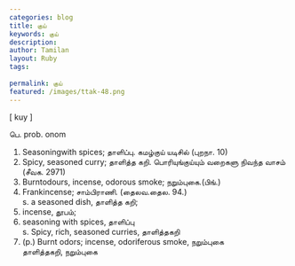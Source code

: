 ```yaml
---
categories: blog
title: குய்
keywords: குய்
description: 
author: Tamilan
layout: Ruby
tags: 
 
permalink: குய்
featured: /images/ttak-48.png
---
```

  
[ kuy ]  
  
பெ. prob. onom  
1. Seasoningwith spices; தாளிப்பு. கமழ்குய் யடிசில் (புறநா. 10)  
2. Spicy, seasoned curry; தாளித்த கறி. பொரியுங்குய்யும் வறைகளு நிவந்த வாசம் (சீவக. 2971)  
3. Burntodours, incense, odorous smoke; நறும்புகை.(பிங்.)  
4. Frankincense; சாம்பிராணி. (தைலவ.தைல. 94.)  
s. a seasoned dish, தாளித்த கறி;  
2. incense, தூபம்;  
3. seasoning with spices, தாளிப்பு  
s. Spicy, rich, seasoned curries, தாளித்தகறி  
2. (p.) Burnt odors; incense, odoriferous smoke, நறும்புகை  
தாளித்தகறி, நறும்புகை